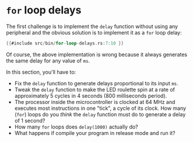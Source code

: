 # `for` loop delays

The first challenge is to implement the `delay` function without using any peripheral and the
obvious solution is to implement it as a `for` loop delay:

``` rust
{{#include src/bin/for-loop-delays.rs:7:10 }}
```

Of course, the above implementation is wrong because it always generates the same delay for any
value of `ms`.

In this section, you'll have to:

- Fix the `delay` function to generate delays proportional to its input `ms`.
- Tweak the `delay` function to make the LED roulette spin at a rate of approximately 5 cycles in 4
  seconds (800 milliseconds period).
- The processor inside the microcontroller is clocked at 64 MHz and executes most instructions in one
  "tick", a cycle of its clock. How many (`for`) loops do  you *think* the `delay` function must do
  to generate a delay of 1 second?
- How many `for` loops does `delay(1000)` actually do?
- What happens if compile your program in release mode and run it?

